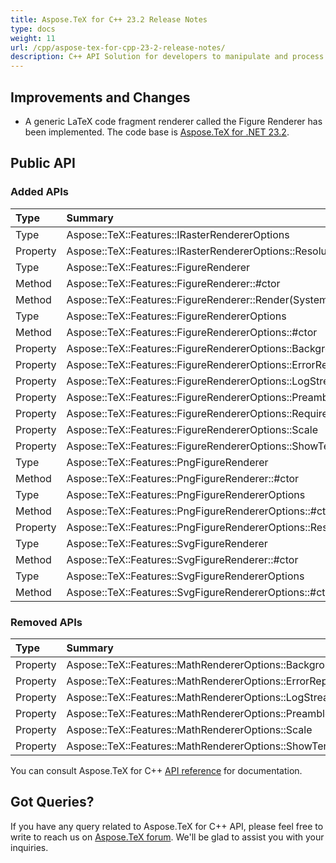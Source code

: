 ```yaml
---
title: Aspose.TeX for C++ 23.2 Release Notes
type: docs
weight: 11
url: /cpp/aspose-tex-for-cpp-23-2-release-notes/
description: C++ API Solution for developers to manipulate and process TeX and LaTeX files. Release Notes of Aspose.TeX API solution for C++ | Release 2023.02
---
```


## Improvements and Changes

* A generic LaTeX code fragment renderer called the Figure Renderer has been implemented.
The code base is [Aspose.TeX for .NET 23.2](/tex/net/aspose-tex-for-net-23-2-release-notes/).

## Public API
### Added APIs
| Type | Summary | 
|:- |:- |
|Type| Aspose::TeX::Features::IRasterRendererOptions
|Property| Aspose::TeX::Features::IRasterRendererOptions::Resolution
|Type| Aspose::TeX::Features::FigureRenderer
|Method| Aspose::TeX::Features::FigureRenderer::#ctor
|Method| Aspose::TeX::Features::FigureRenderer::Render(System::String,System::IO::Stream,Aspose::TeX::Features::FigureRendererOptions,System::Drawing::SizeF)
|Type| Aspose::TeX::Features::FigureRendererOptions
|Method| Aspose::TeX::Features::FigureRendererOptions::#ctor
|Property| Aspose::TeX::Features::FigureRendererOptions::BackgroundColor
|Property| Aspose::TeX::Features::FigureRendererOptions::ErrorReport
|Property| Aspose::TeX::Features::FigureRendererOptions::LogStream
|Property| Aspose::TeX::Features::FigureRendererOptions::Preamble
|Property| Aspose::TeX::Features::FigureRendererOptions::RequiredInputDirectory
|Property| Aspose::TeX::Features::FigureRendererOptions::Scale
|Property| Aspose::TeX::Features::FigureRendererOptions::ShowTerminal
|Type| Aspose::TeX::Features::PngFigureRenderer
|Method| Aspose::TeX::Features::PngFigureRenderer::#ctor
|Type| Aspose::TeX::Features::PngFigureRendererOptions
|Method| Aspose::TeX::Features::PngFigureRendererOptions::#ctor
|Property| Aspose::TeX::Features::PngFigureRendererOptions::Resolution
|Type| Aspose::TeX::Features::SvgFigureRenderer
|Method| Aspose::TeX::Features::SvgFigureRenderer::#ctor
|Type| Aspose::TeX::Features::SvgFigureRendererOptions
|Method| Aspose::TeX::Features::SvgFigureRendererOptions::#ctor

### Removed APIs

| Type | Summary | 
|:- |:- |
|Property| Aspose::TeX::Features::MathRendererOptions::BackgroundColor
|Property| Aspose::TeX::Features::MathRendererOptions::ErrorReport
|Property| Aspose::TeX::Features::MathRendererOptions::LogStream
|Property| Aspose::TeX::Features::MathRendererOptions::Preamble
|Property| Aspose::TeX::Features::MathRendererOptions::Scale
|Property| Aspose::TeX::Features::MathRendererOptions::ShowTerminal


You can consult Aspose.TeX for C++ [API reference](https://reference.aspose.com/tex/cpp/) for documentation.
 
## Got Queries?
If you have any query related to Aspose.TeX for C++ API, please feel free to write to reach us on [Aspose.TeX forum](https://forum.aspose.com/c/tex/). We'll be glad to assist you with your inquiries.
